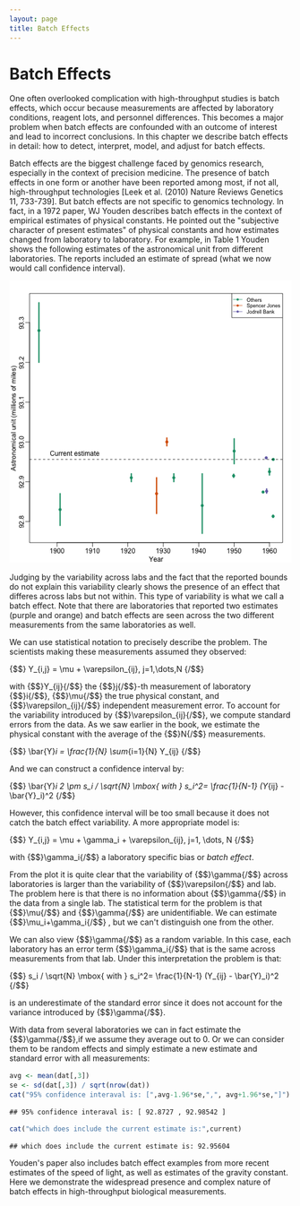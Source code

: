 ```yaml
---
layout: page
title: Batch Effects
---
```




# Batch Effects

One often overlooked complication with high-throughput studies is batch effects, which occur because measurements are affected by laboratory conditions, reagent lots, and personnel differences. This becomes a major problem when batch effects are confounded with an outcome of interest and lead to incorrect conclusions. In this chapter we describe batch effects in detail: how to detect, interpret, model, and adjust for batch effects.

Batch effects are the biggest challenge faced by genomics research, especially in the context of precision medicine. The presence of batch effects in one form or another have been reported among most, if not all, high-throughput technologies [Leek et al. (2010) Nature Reviews Genetics 11, 733-739]. But batch effects are not specific to genomics technology. In fact, in a 1972 paper, WJ Youden describes batch effects in the context of empirical estimates of physical constants. He pointed out the "subjective character of present estimates" of physical constants and how estimates changed from laboratory to laboratory. For example, in Table 1 Youden shows the following estimates of the astronomical unit from different laboratories. The reports included an estimate of spread (what we now would call confidence interval).

![Estimates of the astronomical, unit with estimates of spread, verus year it was reported. The two laboratories that reported more than one estimate are shown in color.](images/R/intro_to_batch_effects-tmp-astronomical_units-1.png) 

Judging by the variability across labs and the fact that the reported bounds do not explain this variability clearly shows the presence of an effect that differes across labs but not within. This type of variability is what we call a batch effect. Note that there are laboratories that reported two estimates (purple and orange) and batch effects are seen across the two different measurements from the same laboratories as well. 


We can use statistical notation to precisely describe the problem. The scientists making these measurements assumed they observed:

{$$}
Y_{i,j} = 
\mu + \varepsilon_{ij}, j=1,\dots,N
{/$$}

with {$$}Y_{ij}{/$$} the {$$}j{/$$}-th measurement of laboratory {$$}i{/$$}, {$$}\mu{/$$} the true physical constant, and {$$}\varepsilon_{ij}{/$$} independent measurement error. To account for the variability introduced by {$$}\varepsilon_{ij}{/$$}, we compute standard errors from the data. As we saw earlier in the book, we estimate the physical constant with the average of the {$$}N{/$$} measurements. 

{$$}
\bar{Y}_i = 
\frac{1}{N} \sum_{i=1}{N} Y_{ij}
{/$$}

And we can construct a confidence interval by:

{$$}
\bar{Y}_i 
2 \pm s_i / \sqrt{N} \mbox{ with }
s_i^2= 
\frac{1}{N-1} (Y_{ij} - 
\bar{Y}_i)^2
{/$$}

However, this confidence interval will be too small because it does not catch the batch effect variability. A more appropriate model is:

{$$}
Y_{i,j} = \mu +
\gamma_i + \varepsilon_{ij}, j=1, \dots, N
{/$$}

with {$$}\gamma_i{/$$} a laboratory specific bias or _batch effect_. 

From the plot it is quite clear that the variability of {$$}\gamma{/$$} across laboratories is larger than the variability of {$$}\varepsilon{/$$} and lab. The problem here is that there is no information about {$$}\gamma{/$$} in the data from a single lab. The statistical term for the problem is that {$$}\mu{/$$} and {$$}\gamma{/$$} are unidentifiable. We can estimate {$$}\mu_i+\gamma_i{/$$} , but we can't distinguish one from the other.

We can also view {$$}\gamma{/$$} as a random variable. In this case, each laboratory has an error term {$$}\gamma_i{/$$} that is the same across measurements from that lab. Under this interpretation the problem is that: 

{$$}
 s_i / \sqrt{N} \mbox{ with } 
 s_i^2= 
\frac{1}{N-1} (Y_{ij} - 
\bar{Y}_i)^2
{/$$}

is an underestimate of the standard error since it does not account for the variance introduced by {$$}\gamma{/$$}.

With data from several laboratories we can in fact estimate the {$$}\gamma{/$$},if we assume they average out to 0. Or we can consider them to be random effects and simply estimate a new estimate and standard error with all measurements:


```r
avg <- mean(dat[,3])
se <- sd(dat[,3]) / sqrt(nrow(dat))
cat("95% confidence interaval is: [",avg-1.96*se,",", avg+1.96*se,"]")
```

```
## 95% confidence interaval is: [ 92.8727 , 92.98542 ]
```

```r
cat("which does include the current estimate is:",current)
```

```
## which does include the current estimate is: 92.95604
```


Youden's paper also includes batch effect examples from more recent estimates of the speed of light, as well as estimates of the gravity constant. Here we demonstrate the widespread presence and complex nature of batch effects in high-throughput biological measurements. 











